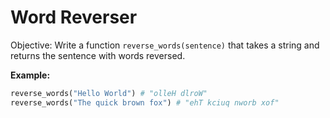 # Word Reverser

Objective: Write a function `reverse_words(sentence)` that takes a string and returns the sentence with words reversed.

**Example:**

```python
reverse_words("Hello World") # "olleH dlroW"
reverse_words("The quick brown fox") # "ehT kciuq nworb xof"
```
